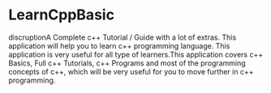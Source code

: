 # LearnCppBasic

discruptionA Complete c++ Tutorial / Guide with a lot of extras.
This application will help you to learn c++ programming language. This application is very useful for all type of learners.This application covers c++ Basics, Full c++ Tutorials, c++ Programs and most of the programming concepts of c++, which will be very useful for you to move further in c++ programming.


